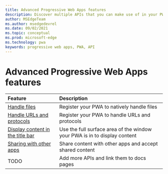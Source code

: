 ```yaml
---
title: Advanced Progressive Web Apps features
description: Discover multiple APIs that you can make use of in your PWAs.
author: MSEdgeTeam
ms.author: msedgedevrel
ms.date: 09/02/2021
ms.topic: conceptual
ms.prod: microsoft-edge
ms.technology: pwa
keywords: progressive web apps, PWA, API
---
```

# Advanced Progressive Web Apps features  

| Feature | Description |  
|:--- |:---  
| [Handle files][FileHandling] | Register your PWA to natively handle files | 
| [Handle URLs and protocols][UrlsProtocolsHandling] | Register your PWA to handle URLs and protocols | 
| [Display content in the title bar][WindowControlsOverlay] | Use the full surface area of the window your PWA is in to display content | 
| [Sharing with other apps][Share] | Share content with other apps and accept shared content | 
| TODO | Add more APIs and link them to docs pages |   


<!-- links -->  

[FileHandling]: ./handle-files "Handle files in Progressive Web Apps | Microsoft Docs"  
[UrlsProtocolsHandling]: ./handle-urls-protocols "Handle URLs and protocols in Progressive Web Apps | Microsoft Docs"  
[WindowControlsOverlay]: ./window-controls-overlay "Display content in the title bar | Microsoft Docs"  
[Share]: ./share "Sharing with other apps | Microsoft Docs"  